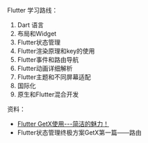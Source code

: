 Flutter 学习路线：

1. Dart 语言
2. 布局和Widget
3. Flutter状态管理
4. Flutter渲染原理和key的使用
5. Flutter事件和路由导航
6. Flutter动画详细解析
7. Flutter主题和不同屏幕适配
8. 国际化
9. 原生和Flutter混合开发




资料：

*  [Flutter GetX使用---简洁的魅力！](https://segmentfault.com/a/1190000039139198)
*  Flutter状态管理终极方案GetX第一篇——路由